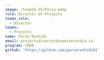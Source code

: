 ```yaml
---
image: /team24-25/Parsa.webp
role: Director of Projects
teams_role:
  - Director
teams:
  - Projects
name: Parsa Rashidi
email: projectsdirector@ieeeconcordia.ca
program: COEN
github: 'https://github.com/parsarashidi81'
---
```


